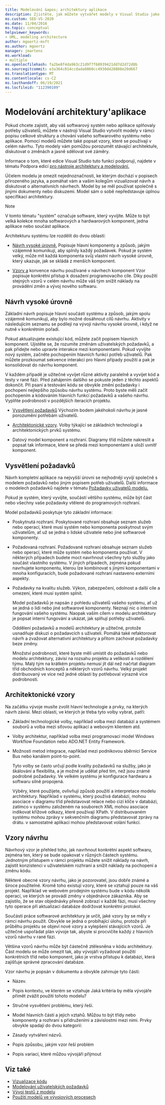 ```yaml
---
title: Modelování &apos; architektury aplikace
description: Zjistěte, jak můžete vytvářet modely v Visual Studio jako součást popisu celkové struktury a chování vašeho softwarového systému nebo aplikace.
ms.custom: SEO-VS-2020
ms.date: 11/04/2016
ms.topic: conceptual
helpviewer_keywords:
- UML, modeling architecture
author: mgoertz-msft
ms.author: mgoertz
manager: jmartens
ms.workload:
- multiple
ms.openlocfilehash: fa2be8f4da963c21d9f7f68939421dd7d2d72d0b
ms.sourcegitcommit: e3a364c014ccdada0860cc4930d428808e20d667
ms.translationtype: MT
ms.contentlocale: cs-CZ
ms.lasthandoff: 06/19/2021
ms.locfileid: "112390109"
---
```

# <a name="model-your-app39s-architecture"></a>Modelování architektury&#39;aplikace
Pokud chcete zajistit, aby váš softwarový systém nebo aplikace splňovaly potřeby uživatelů, můžete v nástroji Visual Studio vytvořit modely v rámci popisu celkové struktury a chování vašeho softwarového systému nebo aplikace. Pomocí modelů můžete také popsat vzory, které se používají v celém návrhu. Tyto modely vám pomůžou porozumět stávající architektuře, diskutovat o změnách a jasně sdělovat své záměry.

 Informace o tom, které edice Visual Studio tuto funkci podporují, najdete v tématu Podpora edicí [pro nástroje architektury a modelování.](../modeling/analyze-and-model-your-architecture.md#VersionSupport)

 Účelem modelu je omezit nejednoznačnosti, ke kterým dochází v popisech přirozeného jazyka, a pomáhat vám a vašim kolegům vizualizovat návrh a diskutovat o alternativních návrhech. Model by se měl používat společně s jinými dokumenty nebo diskuzemi. Model sám o sobě nepředstavuje úplnou specifikaci architektury.

> [!NOTE]
> V tomto tématu "systém" označuje software, který vyvíjíte. Může to být velká kolekce mnoha softwarových a hardwarových komponent, jedna aplikace nebo součást aplikace.

 Architekturu systému lze rozdělit do dvou oblastí:

- [Návrh vysoké úrovně.](#Structure) Popisuje hlavní komponenty a způsob, jakým vzájemně komunikují, aby splnily každý požadavek. Pokud je systém velký, může mít každá komponenta svůj vlastní návrh vysoké úrovně, který ukazuje, jak se skládá z menších komponent.

- [Vzory a](#Patterns) konvence návrhu používané v návrhech komponent Vzor popisuje konkrétní přístup k dosažení programovacího cíle. Díky použití stejných vzorů v celém návrhu může váš tým snížit náklady na provádění změn a vývoj nového softwaru.

## <a name="high-level-design"></a><a name="Structure"></a> Návrh vysoké úrovně
 Základní návrh popisuje hlavní součásti systému a způsob, jakým spolu vzájemně komunikují, aby bylo možné dosáhnout cílů návrhu. Aktivity v následujícím seznamu se podílejí na vývoji návrhu vysoké úrovně, i když ne nutně v konkrétním pořadí.

 Pokud aktualizujete existující kód, můžete začít popisem hlavních komponent. Ujistěte se, že rozumíte změnám uživatelských požadavků, a pak přidejte nebo upravte interakce mezi komponentami. Pokud vyvíjíte nový systém, začněte pochopením hlavních funkcí potřeb uživatelů. Pak můžete prozkoumat sekvence interakcí pro hlavní případy použití a pak je konsolidovat do návrhu komponent.

 V každém případě je užitečné vyvíjet různé aktivity paralelně a vyvíjet kód a testy v rané fázi. Před zahájením dalšího se pokuste jeden z těchto aspektů dokončit. Při psaní a testování kódu se obvykle změní požadavky i pochopení nejlepšího způsobu návrhu systému. Proto byste měli začít pochopením a kódováním hlavních funkcí požadavků a vašeho návrhu. Vyplňte podrobnosti v pozdějších iteracích projektu.

- [Vysvětlení požadavků](#Requirements) Výchozím bodem jakéhokoli návrhu je jasné porozumění potřebám uživatelů.

- [Architektonické vzory](#BigDecisions). Volby týkající se základních technologií a architektonických prvků systému.

- Datový model komponent a rozhraní. Diagramy tříd můžete nakreslit a popsat tak informace, které se předá mezi komponentami a uloží uvnitř komponent.

## <a name="understanding-the-requirements"></a><a name="Requirements"></a> Vysvětlení požadavků
 Návrh kompletní aplikace na nejvyšší úrovni se nejhodněji vyvíjí společně s modelem požadavků nebo jiným popisem potřeb uživatelů. Další informace o modelech požadavků najdete v tématu [Požadavky uživatelů modelu.](../modeling/model-user-requirements.md)

 Pokud je systém, který vyvíjíte, součástí většího systému, může být část nebo všechny vaše požadavky vtělené do programových rozhraní.

 Model požadavků poskytuje tyto základní informace:

- Poskytnutá rozhraní. Poskytované rozhraní obsahuje seznam služeb nebo operací, které musí systém nebo komponenta poskytnout svým uživatelům, ať už se jedná o lidské uživatele nebo jiné softwarové komponenty.

- Požadovaná rozhraní. Požadované rozhraní obsahuje seznam služeb nebo operací, které může systém nebo komponenta používat. V některých případech budete moct navrhnout všechny tyto služby jako součást vlastního systému. V jiných případech, zejména pokud navrhujete komponentu, kterou lze kombinovat s jinými komponentami v mnoha konfiguracích, bude požadované rozhraní nastaveno externími aspekty.

- Požadavky na kvalitu služeb. Výkon, zabezpečení, odolnost a další cíle a omezení, které musí systém splnit.

  Model požadavků je napsán z pohledu uživatelů vašeho systému, ať už se jedná o lidi nebo jiné softwarové komponenty. Neznají nic o interním fungování vašeho systému. Naopak vaším cílem v modelu architektury je popsat interní fungování a ukázat, jak splňují potřeby uživatelů.

  Oddělení požadavků a modelů architektury je užitečné, protože usnadňuje diskuzi o požadavcích s uživateli. Pomáhá také refaktorovat návrh a zvažovat alternativní architektury a přitom zachovat požadavky beze změny.

  Množství podrobností, které byste měli umístit do požadavků nebo modelu architektury, závisí na rozsahu projektu a velikosti a rozdělení týmu. Malý tým na krátkém projektu nemusí jít dál než načrtat diagram tříd obchodních konceptů a některých vzorů návrhu. Velký projekt distribuovaný ve více než jedné oblasti by potřeboval výrazně více podrobností.

## <a name="architectural-patterns"></a><a name="BigDecisions"></a> Architektonické vzory
 Na začátku vývoje musíte zvolit hlavní technologie a prvky, na kterých návrh závisí. Mezi oblasti, ve kterých je třeba tyto volby vybrat, patří:

- Základní technologické volby, například volba mezi databází a systémem souborů a volba mezi síťovou aplikací a webovým klientem atd.

- Volby architektur, například volba mezi programovací model Windows Workflow Foundation nebo ADO.NET Entity Framework.

- Možnosti metod integrace, například mezi podnikovou sběrnici Service Bus nebo kanálem point-to-point.

  Tyto volby se často určují podle kvality požadavků na služby, jako je škálování a flexibilita, a je možné je udělat před tím, než jsou známé podrobné požadavky. Ve velkém systému je konfigurace hardwaru a softwaru silně propojená.

  Výběry, které použijete, ovlivňují způsob použití a interpretace modelu architektury. Například v systému, který používá databázi, mohou asociace v diagramu tříd představovat relace nebo cizí klíče v databázi, zatímco v systému založeném na souborech XML mohou asociace indikovat křížové odkazy, které používají XPath. V distribuovaném systému mohou zprávy v sekvenčním diagramu představovat zprávy na drátu. v samostatné aplikaci mohou představovat volání funkcí.

## <a name="design-patterns"></a><a name="Patterns"></a> Vzory návrhu
 Návrhový vzor je přehled toho, jak navrhnout konkrétní aspekt softwaru, zejména ten, který se bude opakovat v různých částech systému. Jednotným přístupem v rámci projektu můžete snížit náklady na návrh, zajistit konzistenci v uživatelském rozhraní a snížit náklady na pochopení a změnu kódu.

 Některé obecné vzory návrhu, jako je pozorovatel, jsou dobře známé a široce použitelné. Kromě toho existují vzory, které se vztahují pouze na váš projekt. Například ve webovém prodejním systému bude v kódu několik operací, ve kterých se provádí změny v objednávce zákazníka. Aby se zajistilo, že se stav objednávky přesně zobrazí v každé fázi, musí všechny tyto operace při aktualizaci databáze dodržovat konkrétní protokol.

 Součástí práce softwarové architektury je určit, jaké vzory by se měly v rámci návrhu použít. Obvykle se jedná o probíhající úlohu, protože při průběhu projektu se objeví nové vzory a vylepšení stávajících vzorů. Je užitečné uspořádat plán vývoje tak, abyste si procvičíte každý z hlavních vzorů návrhu v rané fázi.

 Většina vzorů návrhu může být částečně ztělesněna v kódu architektury. Část modelu se může omezit tak, aby vývojáři vyžadovat použití konkrétních tříd nebo komponent, jako je vrstva přístupu k databázi, která zajišťuje správné zpracování databáze.

 Vzor návrhu je popsán v dokumentu a obvykle zahrnuje tyto části:

- Název.

- Popis kontextu, ve kterém se vztahuje Jaká kritéria by měla vývojáře přimět zvážit použití tohoto modelu?

- Stručné vysvětlení problému, který řeší.

- Model hlavních částí a jejich vztahů. Můžou to být třídy nebo komponenty a rozhraní s přidruženími a závislostmi mezi nimi. Prvky obvykle spadají do dvou kategorií:

- Zásady vytváření názvů.

- Popis způsobu, jakým vzor řeší problém

- Popis variací, které můžou vývojáři přijmout

## <a name="see-also"></a>Viz také

- [Vizualizace kódu](../modeling/visualize-code.md)
- [Modelování uživatelských požadavků](../modeling/model-user-requirements.md)
- [Vývoj testů z modelu](../modeling/develop-tests-from-a-model.md)
- [Použití modelů ve vývojových procesech](../modeling/use-models-in-your-development-process.md)
